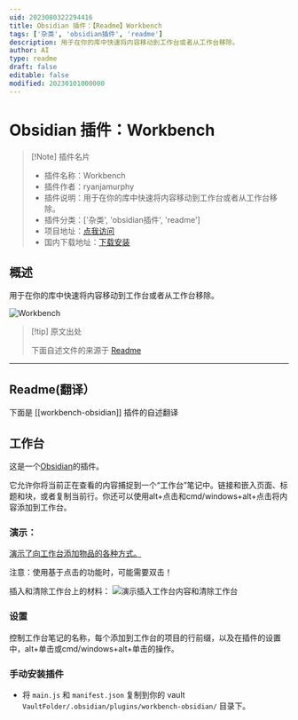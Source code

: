 ```yaml
---
uid: 2023080322294416
title: Obsidian 插件：【Readme】Workbench
tags: ['杂类', 'obsidian插件', 'readme']
description: 用于在你的库中快速将内容移动到工作台或者从工作台移除。
author: AI
type: readme
draft: false
editable: false
modified: 20230101000000
---
```


# Obsidian 插件：Workbench

> [!Note] 插件名片
> - 插件名称：Workbench
> - 插件作者：ryanjamurphy
> - 插件说明：用于在你的库中快速将内容移动到工作台或者从工作台移除。
> - 插件分类：['杂类', 'obsidian插件', 'readme']
> - 项目地址：[点我访问](https://github.com/ryanjamurphy/workbench-obsidian)
> - 国内下载地址：[下载安装](https://pkmer.cn/products/plugin/pluginMarket/?workbench-obsidian)

## 概述

用于在你的库中快速将内容移动到工作台或者从工作台移除。

![Workbench](https://cdn.pkmer.cn/covers/workbench-obsidian_new.gif!pkmer)

> [!tip] 原文出处
> 
>下面自述文件的来源于 [Readme](https://ghproxy.net/https://raw.githubusercontent.com/ryanjamurphy/workbench-obsidian/master/README.md)
> 

---

## Readme(翻译）

下面是 [[workbench-obsidian]] 插件的自述翻译


## 工作台

这是一个[Obsidian](https://obsidian.md)的插件。

它允许你将当前正在查看的内容捕捉到一个“工作台”笔记中。链接和嵌入页面、标题和块，或者复制当前行。你还可以使用alt+点击和cmd/windows+alt+点击将内容添加到工作台。

### 演示：

[演示了向工作台添加物品的各种方式。](https://i.imgur.com/tG4dOvp.gif)

注意：使用基于点击的功能时，可能需要双击！

插入和清除工作台上的材料：
![演示插入工作台内容和清除工作台](https://i.imgur.com/YCazTIb.gif)

### 设置
控制工作台笔记的名称，每个添加到工作台的项目的行前缀，以及在插件的设置中，alt+单击或cmd/windows+alt+单击的操作。

### 手动安装插件

- 将 `main.js` 和 `manifest.json` 复制到你的 vault `VaultFolder/.obsidian/plugins/workbench-obsidian/` 目录下。



